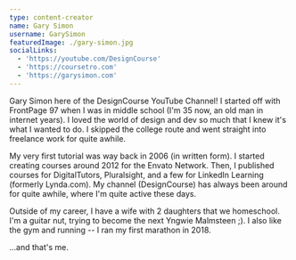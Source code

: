 ```yaml
---
type: content-creator
name: Gary Simon
username: GarySimon
featuredImage: ./gary-simon.jpg
socialLinks:
  - 'https://youtube.com/DesignCourse'
  - 'https://coursetro.com'
  - 'https://garysimon.com'
---
```


Gary Simon here of the DesignCourse YouTube Channel! I started off with FrontPage 97 when I was in middle school (I'm 35 now, an old man in internet years). I loved the world of design and dev so much that I knew it's what I wanted to do. I skipped the college route and went straight into freelance work for quite awhile.

My very first tutorial was way back in 2006 (in written form). I started creating courses around 2012 for the Envato Network. Then, I published courses for DigitalTutors, Pluralsight, and a few for LinkedIn Learning (formerly Lynda.com). My channel (DesignCourse) has always been around for quite awhile, where I'm quite active these days.

Outside of my career, I have a wife with 2 daughters that we homeschool. I'm a guitar nut, trying to become the next Yngwie Malmsteen ;). I also like the gym and running -- I ran my first marathon in 2018.

...and that's me.
